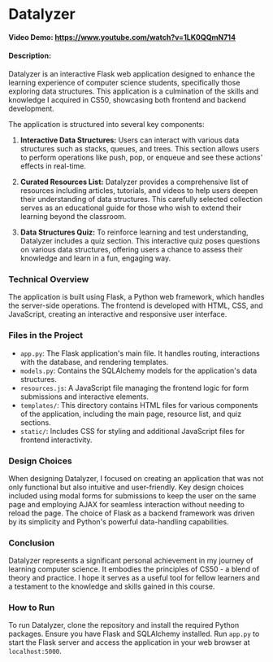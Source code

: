 # Datalyzer
#### Video Demo: https://www.youtube.com/watch?v=1LK0QQmN714
#### Description:

Datalyzer is an interactive Flask web application designed to enhance the learning experience of computer science students, specifically those exploring data structures. This application is a culmination of the skills and knowledge I acquired in CS50, showcasing both frontend and backend development.

The application is structured into several key components:

1. **Interactive Data Structures:** Users can interact with various data structures such as stacks, queues, and trees. This section allows users to perform operations like push, pop, or enqueue and see these actions' effects in real-time.

2. **Curated Resources List:** Datalyzer provides a comprehensive list of resources including articles, tutorials, and videos to help users deepen their understanding of data structures. This carefully selected collection serves as an educational guide for those who wish to extend their learning beyond the classroom.

3. **Data Structures Quiz:** To reinforce learning and test understanding, Datalyzer includes a quiz section. This interactive quiz poses questions on various data structures, offering users a chance to assess their knowledge and learn in a fun, engaging way.

### Technical Overview

The application is built using Flask, a Python web framework, which handles the server-side operations. The frontend is developed with HTML, CSS, and JavaScript, creating an interactive and responsive user interface. 

### Files in the Project

- `app.py`: The Flask application's main file. It handles routing, interactions with the database, and rendering templates.
- `models.py`: Contains the SQLAlchemy models for the application's data structures.
- `resources.js`: A JavaScript file managing the frontend logic for form submissions and interactive elements.
- `templates/`: This directory contains HTML files for various components of the application, including the main page, resource list, and quiz sections.
- `static/`: Includes CSS for styling and additional JavaScript files for frontend interactivity.

### Design Choices

When designing Datalyzer, I focused on creating an application that was not only functional but also intuitive and user-friendly. Key design choices included using modal forms for submissions to keep the user on the same page and employing AJAX for seamless interaction without needing to reload the page. The choice of Flask as a backend framework was driven by its simplicity and Python's powerful data-handling capabilities.

### Conclusion

Datalyzer represents a significant personal achievement in my journey of learning computer science. It embodies the principles of CS50 - a blend of theory and practice. I hope it serves as a useful tool for fellow learners and a testament to the knowledge and skills gained in this course.

### How to Run

To run Datalyzer, clone the repository and install the required Python packages. Ensure you have Flask and SQLAlchemy installed. Run `app.py` to start the Flask server and access the application in your web browser at `localhost:5000`.
